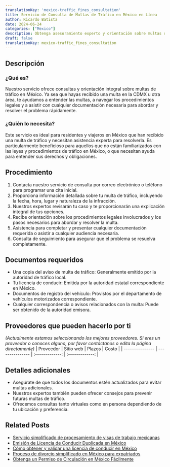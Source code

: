 ```yaml
---
translationKey: 'mexico-traffic_fines_consultation'
title: Servicio de Consulta de Multas de Tráfico en México en Línea
author: Ricardo Batista
date: 2024-06-24
categories: ["Mexico"]
description: Obtenga asesoramiento experto y orientación sobre multas de tráfico en México. Resuelva sus infracciones rápidamente y de manera eficiente.
draft: false
translationKey: mexico-traffic_fines_consultation
---
```



## Descripción
### ¿Qué es?
Nuestro servicio ofrece consultas y orientación integral sobre multas de tráfico en México. Ya sea que hayas recibido una multa en la CDMX u otra área, te ayudamos a entender las multas, a navegar los procedimientos legales y a asistir con cualquier documentación necesaria para abordar y resolver el problema rápidamente.

### ¿Quién lo necesita?
Este servicio es ideal para residentes y viajeros en México que han recibido una multa de tráfico y necesitan asistencia experta para resolverla. Es particularmente beneficioso para aquellos que no están familiarizados con las leyes y procedimientos de tráfico en México, o que necesitan ayuda para entender sus derechos y obligaciones.

## Procedimiento

1. Contacta nuestro servicio de consulta por correo electrónico o teléfono para programar una cita inicial.
2. Proporciona información detallada sobre tu multa de tráfico, incluyendo la fecha, hora, lugar y naturaleza de la infracción.
3. Nuestros expertos revisarán tu caso y te proporcionarán una explicación integral de tus opciones.
4. Recibe orientación sobre los procedimientos legales involucrados y los pasos necesarios para abordar y resolver la multa.
5. Asistencia para completar y presentar cualquier documentación requerida o asistir a cualquier audiencia necesaria.
6. Consulta de seguimiento para asegurar que el problema se resuelva completamente.

## Documentos requeridos

- Una copia del aviso de multa de tráfico: Generalmente emitido por la autoridad de tráfico local.
- Tu licencia de conducir: Emitida por la autoridad estatal correspondiente en México.
- Documentos de registro del vehículo: Provistos por el departamento de vehículos motorizados correspondiente.
- Cualquier correspondencia o avisos relacionados con la multa: Puede ser obtenido de la autoridad emisora.

## Proveedores que pueden hacerlo por ti
_(Actualmente estamos seleccionando los mejores proveedores. Si eres un proveedor o conoces alguno, por favor contáctanos o edita la página directamente)_
| Proveedor        |     Sitio web     |     Plazos    |       Costo      |
| --------------- | --------------- |  :-------------: | :-------------: |

## Detalles adicionales

- Asegúrate de que todos los documentos estén actualizados para evitar multas adicionales.
- Nuestros expertos también pueden ofrecer consejos para prevenir futuras multas de tráfico.
- Ofrecemos consultas tanto virtuales como en persona dependiendo de tu ubicación y preferencia.
## Related Posts

- [Servicio simplificado de procesamiento de visas de trabajo mexicanas](https://tramitit.com/spanish/guides/mexico/trámite_de_visa_de_trabajo/)
- [Emisión de Licencia de Conducir Duplicada en México](https://tramitit.com/spanish/guides/mexico/expedición_de_duplicado_de_licencia_de_conducir/)
- [Cómo obtener y validar una licencia de conducir en México](https://tramitit.com/spanish/guides/mexico/licencia_de_conducir/)
- [Proceso de divorcio simplificado en México para expatriados](https://tramitit.com/spanish/guides/mexico/trámite_de_divorcio/)
- [Obtenga un Permiso de Circulación en México Fácilmente](https://tramitit.com/spanish/guides/mexico/permiso_de_circulación/)